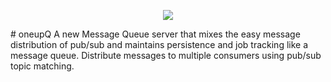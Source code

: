 <p align="center">
  <img src="https://github.com/ywadi/oneupQ/raw/main/assets/Blue%20Up%20Arrow%20Finance%20Corporate%20Logo%20(500%20%C3%97%20300%20px).gif" />
</p>
# oneupQ
A new Message Queue server that mixes the easy message distribution of pub/sub and maintains persistence and job tracking like a message queue. Distribute messages to multiple consumers using pub/sub topic matching. 
